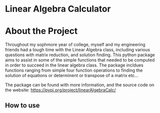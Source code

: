 # Linear Algebra Calculator

# About the Project
Throughout my sophmore year of college, myself and my engineering friends had a tough time with the Linear Algebra class, including various questions with matrix reduction, and solution finding. This python package aims to assist in some of the simple functions that needed to be computed in order to succeed in the linear algebra class. The package incldues functions ranging from simple four function operations to finding the solution of equations or determinent or transpose of a matrix etc... 

The package can be found with more information, and the source code on the website: https://pypi.org/project/linearAlgebraCalc/

## How to use

